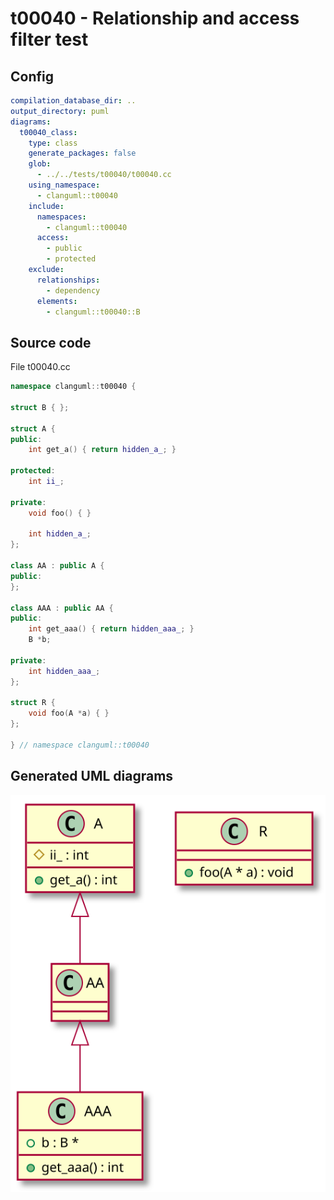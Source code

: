 # t00040 - Relationship and access filter test
## Config
```yaml
compilation_database_dir: ..
output_directory: puml
diagrams:
  t00040_class:
    type: class
    generate_packages: false
    glob:
      - ../../tests/t00040/t00040.cc
    using_namespace:
      - clanguml::t00040
    include:
      namespaces:
        - clanguml::t00040
      access:
        - public
        - protected
    exclude:
      relationships:
        - dependency
      elements:
        - clanguml::t00040::B
```
## Source code
File t00040.cc
```cpp
namespace clanguml::t00040 {

struct B { };

struct A {
public:
    int get_a() { return hidden_a_; }

protected:
    int ii_;

private:
    void foo() { }

    int hidden_a_;
};

class AA : public A {
public:
};

class AAA : public AA {
public:
    int get_aaa() { return hidden_aaa_; }
    B *b;

private:
    int hidden_aaa_;
};

struct R {
    void foo(A *a) { }
};

} // namespace clanguml::t00040

```
## Generated UML diagrams
![t00040_class](./t00040_class.svg "Relationship and access filter test")
